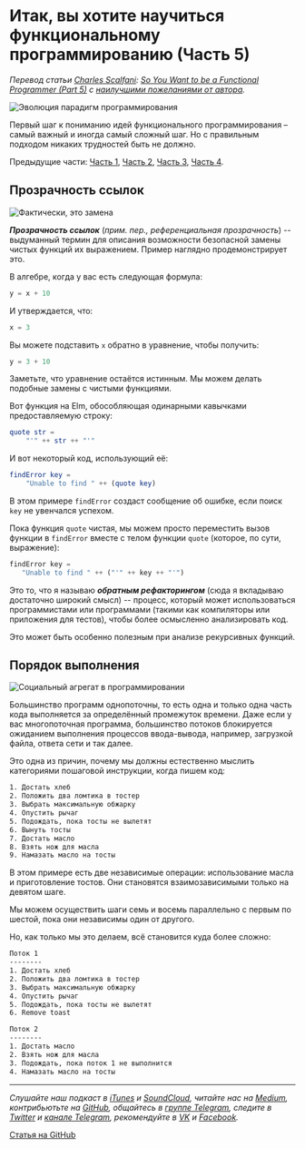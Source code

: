 # Итак, вы хотите научиться функциональному программированию (Часть 5)
*Перевод статьи [Charles Scalfani](https://medium.com/@cscalfani): [So You Want to be a Functional Programmer (Part 5)](https://medium.com/@cscalfani/so-you-want-to-be-a-functional-programmer-part-5-c70adc9cf56a) с [наилучшими пожеланиями от автора](https://twitter.com/cscalfani/status/933052963781722112).*

![Эволюция парадигм программирования](https://cdn-images-1.medium.com/max/800/1*AM83LP9sGGjIul3c5hIsWg.png)

Первый шаг к пониманию идей функционального программирования – самый важный и иногда самый сложный шаг. Но с правильным подходом никаких трудностей быть не должно.

Предыдущие части: [Часть 1](https://medium.com/devschacht/charles-scalfani-so-you-want-to-be-a-functional-programmer-part-1-6ef98e90d58d), [Часть 2](https://medium.com/devschacht/charles-scalfani-so-you-want-to-be-a-functional-programmer-part-2-ae095d9807b3), [Часть 3](https://medium.com/devschacht/charles-scalfani-so-you-want-to-be-a-functional-programmer-part-3-d1f567656158), [Часть 4](https://medium.com/devschacht/charles-scalfani-so-you-want-to-be-a-functional-programmer-part-4-58edb490d0da).

## Прозрачность ссылок

![Фактически, это замена](https://cdn-images-1.medium.com/max/800/1*4QRVgRMKN2che7VG8H5FxA.png)

***Прозрачность ссылок*** (*прим. пер., референциальная прозрачность*) -- выдуманный термин для описания возможности безопасной замены чистых функций их выражением. Пример наглядно продемонстрирует это.

В алгебре, когда у вас есть следующая формула:

```js
y = x + 10
```

И утверждается, что: 

```js
x = 3
```

Вы можете подставить `x` обратно в уравнение, чтобы получить:

```js
y = 3 + 10
```

Заметьте, что уравнение остаётся истинным. Мы можем делать подобные замены с чистыми функциями.

Вот функция на Elm, обособляющая одинарными кавычками предоставляемую строку:

```elm
quote str =
    "'" ++ str ++ "'"
```

И вот некоторый код, использующий её:

```elm
findError key =
    "Unable to find " ++ (quote key)
```

В этом примере `findError` создаст сообщение об ошибке, если поиск `key` не увенчался успехом.

Пока функция `quote` чистая, мы можем просто переместить вызов функции в `findError` вместе с телом функции `quote` (которое, по сути, выражение):

```js
findError key =
   "Unable to find " ++ ("'" ++ key ++ "'")
```

Это то, что я называю ***обратным рефакторингом*** (сюда я вкладываю достаточно широкий смысл) -- процесс, который может использоваться программистами или программами (такими как компиляторы или приложения для тестов), чтобы более осмысленно анализировать код.

Это может быть особенно полезным при анализе рекурсивных функций.

## Порядок выполнения

![Социальный агрегат в программировании](https://cdn-images-1.medium.com/max/800/1*k8zgyx2Mhlg6F82aSR9U4A.png)

Большинство программ однопоточны, то есть одна и только одна часть кода выполняется за определённый промежуток времени. Даже если у вас многопоточная программа, большинство потоков блокируется ожиданием выполнения процессов ввода-вывода, например, загрузкой файла, ответа сети и так далее.

Это одна из причин, почему мы должны естественно мыслить категориями пошаговой инструкции, когда пишем код:

```html
1. Достать хлеб
2. Положить два ломтика в тостер
3. Выбрать максимальную обжарку
4. Опустить рычаг
5. Подождать, пока тосты не вылетят
6. Вынуть тосты
7. Достать масло
8. Взять нож для масла
9. Намазать масло на тосты
```

В этом примере есть две независимые операции: использование масла и приготовление тостов. Они становятся взаимозависимыми только на девятом шаге.

Мы можем осуществить шаги семь и восемь параллельно с первым по шестой, пока они независимы один от другого.

Но, как только мы это делаем, всё становится куда более сложно:

```html
Поток 1
--------
1. Достать хлеб
2. Положить два ломтика в тостер
3. Выбрать максимальную обжарку
4. Опустить рычаг
5. Подождать, пока тосты не вылетят
6. Remove toast

Поток 2
--------
1. Достать масло
2. Взять нож для масла
3. Подождать, пока поток 1 не выполнится
4. Намазать масло на тосты
```

---

*Слушайте наш подкаст в [iTunes](https://itunes.apple.com/ru/podcast/%D0%B4%D0%B5%D0%B2%D1%88%D0%B0%D1%85%D1%82%D0%B0/id1226773343) и [SoundCloud](https://soundcloud.com/devschacht), читайте нас на [Medium](https://medium.com/devschacht), контрибьютьте на [GitHub](https://github.com/devSchacht), общайтесь в [группе Telegram](https://t.me/devSchacht), следите в [Twitter](https://twitter.com/DevSchacht) и [канале Telegram](https://t.me/devSchachtChannel), рекомендуйте в [VK](https://vk.com/devschacht) и [Facebook](https://www.facebook.com/devSchacht).*

[Статья на GitHub](https://github.com/communar/translations/tree/master/articles/charles-scalfani-so-you-want-to-be-a-functional-programmer-part-5)